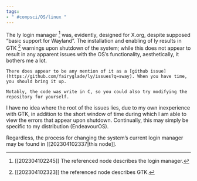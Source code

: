 ```yaml
---
tags:
- " #compsci/OS/linux "
---
```


The ly login manager [^1] was, evidently, designed for X.org, despite supposed “basic support for Wayland”. The installation and enabling of ly results in GTK [^2] warnings upon shutdown of the system; while this does not appear to result in any apparent issues with the OS’s functionality, aesthetically, it bothers me a lot. 

```ad-note
There does appear to be any mention of it as a [github issue](https://github.com/fairyglade/ly/issues?q=sway). When you have time, you should bring it up.

Notably, the code was write in C, so you could also try modifying the repository for yourself.
```

I have no idea where the root of the issues lies, due to my own inexperience with GTK, in addition to the short window of time during which I am able to view the errors that appear upon shutdown. Continually, this may simply be specific to my distribution (EndeavourOS).

Regardless, the process for changing the system’s current login manager may be found in [[202304102337|this node]]. 

[^1]: [[202304102245]] The referenced node describes the login manager.
[^2]: [[202304102323]] the referenced node describes GTK.